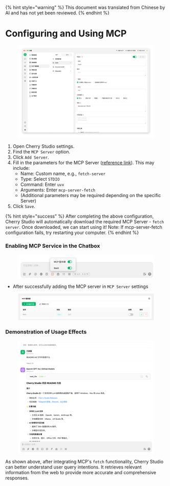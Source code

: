 
{% hint style="warning" %}
This document was translated from Chinese by AI and has not yet been reviewed.
{% endhint %}

# Configuring and Using MCP

<figure><img src="../../.gitbook/assets/image (8).png" alt=""><figcaption></figcaption></figure>

1. Open Cherry Studio settings.
2. Find the `MCP Server` option.
3. Click `Add Server`.
4. Fill in the parameters for the MCP Server ([reference link](https://github.com/modelcontextprotocol/servers/tree/main/src/fetch)). This may include:
   * Name: Custom name, e.g., `fetch-server`
   * Type: Select `STDIO`
   * Command: Enter `uvx`
   * Arguments: Enter `mcp-server-fetch`
   * (Additional parameters may be required depending on the specific Server)
5. Click `Save`.

{% hint style="success" %}
After completing the above configuration, Cherry Studio will automatically download the required MCP Server - `fetch server`. Once downloaded, we can start using it! Note: If mcp-server-fetch configuration fails, try restarting your computer.
{% endhint %}

### Enabling MCP Service in the Chatbox

<figure><img src="../../.gitbook/assets/MCP-输入框按钮示例.png" alt=""><figcaption></figcaption></figure>

* After successfully adding the MCP server in `MCP Server` settings

<figure><img src="../../.gitbook/assets/MCP服务器示例.png" alt=""><figcaption></figcaption></figure>

### **Demonstration of Usage Effects**

<figure><img src="../../.gitbook/assets/image (1) (1).png" alt=""><figcaption></figcaption></figure>

As shown above, after integrating MCP's `fetch` functionality, Cherry Studio can better understand user query intentions. It retrieves relevant information from the web to provide more accurate and comprehensive responses.